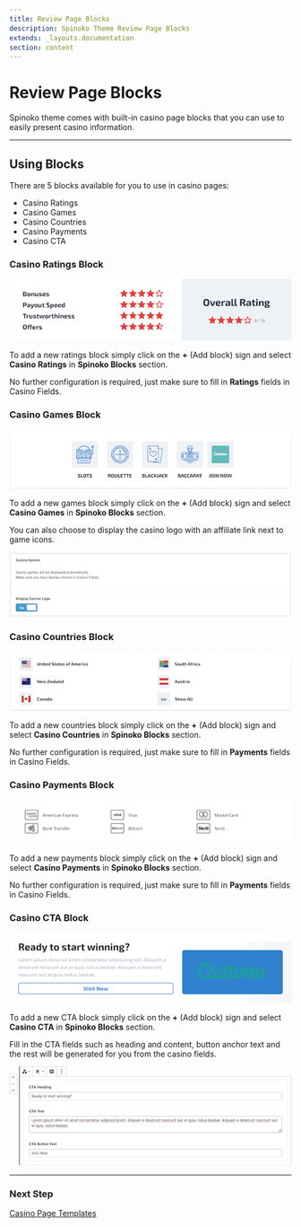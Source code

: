```yaml
---
title: Review Page Blocks
description: Spinoko Theme Review Page Blocks
extends: _layouts.documentation
section: content
---
```


# Review Page Blocks

Spinoko theme comes with built-in casino page blocks that you can use to easily present casino information.

---

## Using Blocks

There are 5 blocks available for you to use in casino pages:

- Casino Ratings
- Casino Games
- Casino Countries
- Casino Payments
- Casino CTA

### Casino Ratings Block

![spinoko-blocks-casino-ratings](/assets/images/spinoko/spinoko-blocks-casino-ratings.png)

To add a new ratings block simply click on the **+** (Add block) sign and select **Casino Ratings** in **Spinoko Blocks** section.

No further configuration is required, just make sure to fill in **Ratings** fields in Casino Fields.


### Casino Games Block

![spinoko-blocks-casino-games](/assets/images/spinoko/spinoko-blocks-casino-games.png)

To add a new games block simply click on the **+** (Add block) sign and select **Casino Games** in **Spinoko Blocks** section.

You can also choose to display the casino logo with an affiliate link next to game icons.

![spinoko-blocks-casino-games-admin](/assets/images/spinoko/spinoko-blocks-casino-games-admin.png)


### Casino Countries Block

![spinoko-blocks-casino-countries](/assets/images/spinoko/spinoko-blocks-casino-countries.png)

To add a new countries block simply click on the **+** (Add block) sign and select **Casino Countries** in **Spinoko Blocks** section.

No further configuration is required, just make sure to fill in **Payments** fields in Casino Fields.


### Casino Payments Block

![spinoko-blocks-casino-payments](/assets/images/spinoko/spinoko-blocks-casino-payments.png)

To add a new payments block simply click on the **+** (Add block) sign and select **Casino Payments** in **Spinoko Blocks** section.

No further configuration is required, just make sure to fill in **Payments** fields in Casino Fields.


### Casino CTA Block

![spinoko-blocks-casino-cta](/assets/images/spinoko/spinoko-blocks-casino-cta.png)

To add a new CTA block simply click on the **+** (Add block) sign and select **Casino CTA** in **Spinoko Blocks** section.

Fill in the CTA fields such as heading and content, button anchor text and the rest will be generated for you from the casino fields.

![spinoko-blocks-casino-cta-admin](/assets/images/spinoko/spinoko-blocks-casino-cta-admin.png)

---



### Next Step

[Casino Page Templates](/docs/spinoko/casino-page-templates/)

